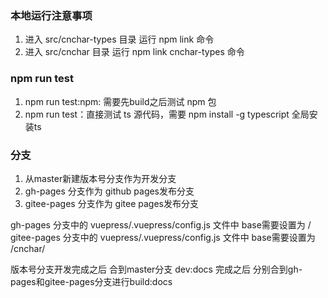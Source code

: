 ### 本地运行注意事项

1. 进入 src/cnchar-types 目录 运行 npm link 命令
2. 进入 src/cnchar 目录 运行 npm link cnchar-types 命令

### npm run test
1. npm run test:npm: 需要先build之后测试 npm 包
2. npm run test：直接测试 ts 源代码，需要 npm install -g typescript 全局安装ts

### 分支
1. 从master新建版本号分支作为开发分支
2. gh-pages 分支作为 github pages发布分支
3. gitee-pages 分支作为 gitee pages发布分支
   
gh-pages 分支中的 vuepress/.vuepress/config.js 文件中 base需要设置为 /
gitee-pages 分支中的 vuepress/.vuepress/config.js 文件中 base需要设置为 /cnchar/

版本号分支开发完成之后 合到master分支
dev:docs 完成之后 分别合到gh-pages和gitee-pages分支进行build:docs